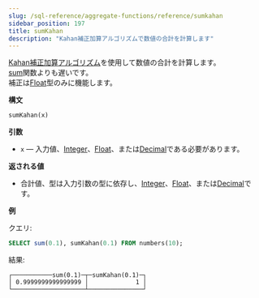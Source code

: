 ```yaml
---
slug: /sql-reference/aggregate-functions/reference/sumkahan
sidebar_position: 197
title: sumKahan
description: "Kahan補正加算アルゴリズムで数値の合計を計算します"
---
```


[Kahan補正加算アルゴリズム](https://en.wikipedia.org/wiki/Kahan_summation_algorithm)を使用して数値の合計を計算します。  
[sum](./sum.md)関数よりも遅いです。  
補正は[Float](../../../sql-reference/data-types/float.md)型のみに機能します。

**構文**

``` sql
sumKahan(x)
```

**引数**

- `x` — 入力値、[Integer](../../../sql-reference/data-types/int-uint.md)、[Float](../../../sql-reference/data-types/float.md)、または[Decimal](../../../sql-reference/data-types/decimal.md)である必要があります。

**返される値**

- 合計値、型は入力引数の型に依存し、[Integer](../../../sql-reference/data-types/int-uint.md)、[Float](../../../sql-reference/data-types/float.md)、または[Decimal](../../../sql-reference/data-types/decimal.md)です。

**例**

クエリ:

``` sql
SELECT sum(0.1), sumKahan(0.1) FROM numbers(10);
```

結果:

``` text
┌───────────sum(0.1)─┬─sumKahan(0.1)─┐
│ 0.9999999999999999 │             1 │
└────────────────────┴───────────────┘
```
